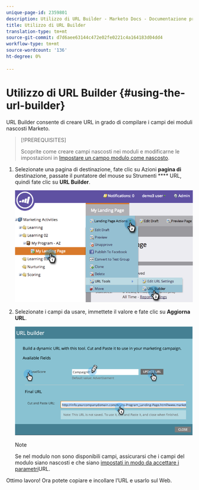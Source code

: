 ```yaml
---
unique-page-id: 2359801
description: Utilizzo di URL Builder - Marketo Docs - Documentazione prodotto
title: Utilizzo di URL Builder
translation-type: tm+mt
source-git-commit: d7d6aee63144c472e02fe0221c4a164183d04dd4
workflow-type: tm+mt
source-wordcount: '136'
ht-degree: 0%

---
```



# Utilizzo di URL Builder {#using-the-url-builder}

URL Builder consente di creare URL in grado di compilare i campi dei moduli nascosti Marketo.

>[!PREREQUISITES]
>
>Scoprite come creare campi nascosti nei moduli e modificarne le impostazioni in [Impostare un campo modulo come nascosto](../../../../product-docs/demand-generation/forms/form-fields/set-a-form-field-as-hidden.md).

1. Selezionate una pagina di destinazione, fate clic su Azioni **pagina di** destinazione, passate il puntatore del mouse su Strumenti **** URL, quindi fate clic su **URL Builder**.

   ![](assets/image2014-9-18-13-3a5-3a19.png)

1. Selezionate i campi da usare, immettete il valore e fate clic su **Aggiorna URL**.

   ![](assets/image2014-9-18-13-3a5-3a28.png)

   >[!NOTE]
   >
   >Se nel modulo non sono disponibili campi, assicurarsi che i campi del modulo siano nascosti e che siano [impostati in modo da accettare i parametri](http://docs.marketo.com/display/DOCS/Set+a+Hidden+Form+Field+Value#SetaHiddenFormFieldValue-URLParameter)URL.

Ottimo lavoro! Ora potete copiare e incollare l’URL e usarlo sul Web.
